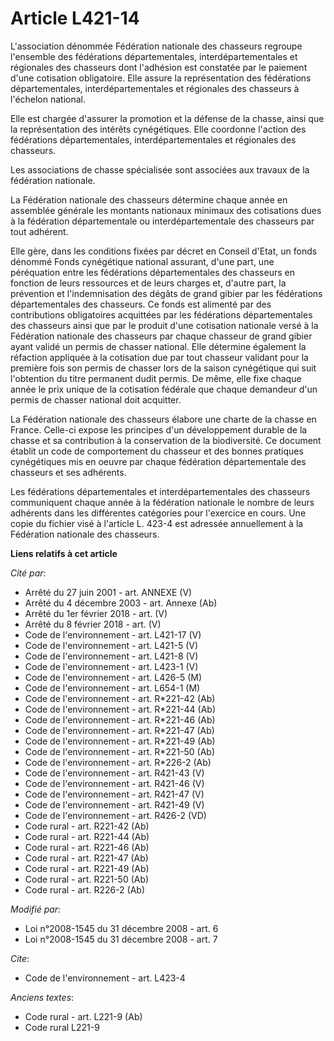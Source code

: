 # Article L421-14

L'association dénommée Fédération nationale des chasseurs regroupe l'ensemble des fédérations départementales,
interdépartementales et régionales des chasseurs dont l'adhésion est constatée par le paiement d'une cotisation obligatoire.
Elle assure la représentation des fédérations départementales, interdépartementales et régionales des chasseurs à l'échelon
national. 

Elle est chargée d'assurer la promotion et la défense de la chasse, ainsi que la représentation des intérêts cynégétiques.
Elle coordonne l'action des fédérations départementales, interdépartementales et régionales des chasseurs. 

Les associations de chasse spécialisée sont associées aux travaux de la fédération nationale. 

La Fédération nationale des chasseurs détermine chaque année en assemblée générale les montants nationaux minimaux des
cotisations dues à la fédération départementale ou interdépartementale des chasseurs par tout adhérent. 

Elle gère, dans les conditions fixées par décret en Conseil d'Etat, un fonds dénommé Fonds cynégétique national assurant,
d'une part, une péréquation entre les fédérations départementales des chasseurs en fonction de leurs ressources et de leurs
charges et, d'autre part, la prévention et l'indemnisation des dégâts de grand gibier par les fédérations départementales des
chasseurs. Ce fonds est alimenté par des contributions obligatoires acquittées par les fédérations départementales des
chasseurs ainsi que par le produit d'une cotisation nationale versé à la Fédération nationale des chasseurs par chaque
chasseur de grand gibier ayant validé un permis de chasser national. Elle détermine également la réfaction appliquée à la
cotisation due par tout chasseur validant pour la première fois son permis de chasser lors de la saison cynégétique qui suit
l'obtention du titre permanent dudit permis. De même, elle fixe chaque année le prix unique de la cotisation fédérale que
chaque demandeur d'un permis de chasser national doit acquitter.

La Fédération nationale des chasseurs élabore une charte de la chasse en France. Celle-ci expose les principes d'un
développement durable de la chasse et sa contribution à la conservation de la biodiversité. Ce document établit un code de
comportement du chasseur et des bonnes pratiques cynégétiques mis en oeuvre par chaque fédération départementale des
chasseurs et ses adhérents. 

Les fédérations départementales et interdépartementales des chasseurs communiquent chaque année à la fédération nationale le
nombre de leurs adhérents dans les différentes catégories pour l'exercice en cours. Une copie du fichier visé à l'article L.
423-4 est adressée annuellement à la Fédération nationale des chasseurs.

**Liens relatifs à cet article**

_Cité par_:

  - Arrêté du 27 juin 2001 - art. ANNEXE (V)
  - Arrêté du 4 décembre 2003 - art. Annexe (Ab)
  - Arrêté du 1er février 2018 - art. (V)
  - Arrêté du 8 février 2018 - art. (V)
  - Code de l'environnement - art. L421-17 (V)
  - Code de l'environnement - art. L421-5 (V)
  - Code de l'environnement - art. L421-8 (V)
  - Code de l'environnement - art. L423-1 (V)
  - Code de l'environnement - art. L426-5 (M)
  - Code de l'environnement - art. L654-1 (M)
  - Code de l'environnement - art. R*221-42 (Ab)
  - Code de l'environnement - art. R*221-44 (Ab)
  - Code de l'environnement - art. R*221-46 (Ab)
  - Code de l'environnement - art. R*221-47 (Ab)
  - Code de l'environnement - art. R*221-49 (Ab)
  - Code de l'environnement - art. R*221-50 (Ab)
  - Code de l'environnement - art. R*226-2 (Ab)
  - Code de l'environnement - art. R421-43 (V)
  - Code de l'environnement - art. R421-46 (V)
  - Code de l'environnement - art. R421-47 (V)
  - Code de l'environnement - art. R421-49 (V)
  - Code de l'environnement - art. R426-2 (VD)
  - Code rural - art. R221-42 (Ab)
  - Code rural - art. R221-44 (Ab)
  - Code rural - art. R221-46 (Ab)
  - Code rural - art. R221-47 (Ab)
  - Code rural - art. R221-49 (Ab)
  - Code rural - art. R221-50 (Ab)
  - Code rural - art. R226-2 (Ab)

_Modifié par_:

  - Loi n°2008-1545 du 31 décembre 2008 - art. 6
  - Loi n°2008-1545 du 31 décembre 2008 - art. 7

_Cite_:

  - Code de l'environnement - art. L423-4

_Anciens textes_:

  - Code rural - art. L221-9 (Ab)
  - Code rural L221-9
